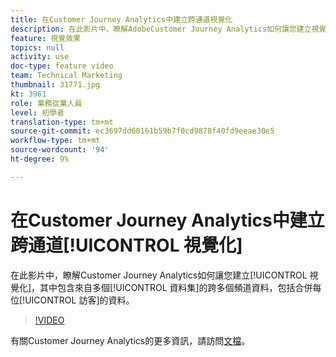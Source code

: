 ```yaml
---
title: 在Customer Journey Analytics中建立跨通道視覺化
description: 在此影片中，瞭解AdobeCustomer Journey Analytics如何讓您建立視覺化，其中包含來自多個通道之多個資料集的資料，包括合併每位訪客的資料。
feature: 視覺效果
topics: null
activity: use
doc-type: feature video
team: Technical Marketing
thumbnail: 31771.jpg
kt: 3961
role: 業務從業人員
level: 初學者
translation-type: tm+mt
source-git-commit: ec3697dd60161b59b7f0cd9878f40fd9eeae30e5
workflow-type: tm+mt
source-wordcount: '94'
ht-degree: 9%

---
```



# 在Customer Journey Analytics中建立跨通道[!UICONTROL 視覺化]

在此影片中，瞭解Customer Journey Analytics如何讓您建立[!UICONTROL 視覺化]，其中包含來自多個[!UICONTROL 資料集]的跨多個頻道資料，包括合併每位[!UICONTROL 訪客]的資料。

>[!VIDEO](https://video.tv.adobe.com/v/31771/?quality=12)

有關Customer Journey Analytics的更多資訊，請訪問[文檔](https://docs.adobe.com/content/help/zh-Hant/analytics-platform/using/cja-landing.html)。
